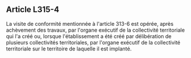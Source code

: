 ## Article L315-4

La visite de conformité mentionnée à l'article 313-6 est opérée, après achèvement des travaux, par l'organe
exécutif de la collectivité territoriale qui l'a créé ou, lorsque l'établissement a été créé par délibération de
plusieurs collectivités territoriales, par l'organe exécutif de la collectivité territoriale sur le territoire de
laquelle il est implanté.

